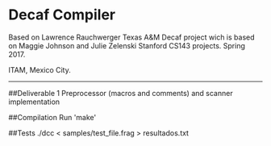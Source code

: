 # Decaf Compiler

Based on Lawrence Rauchwerger Texas A&M Decaf project wich is based on Maggie Johnson and Julie Zelenski Stanford CS143 projects.
Spring 2017.

ITAM, Mexico City. 

------------------

##Deliverable 1
Preprocessor (macros and comments) and scanner implementation

##Compilation
Run 'make'

##Tests
./dcc < samples/test_file.frag > resultados.txt
